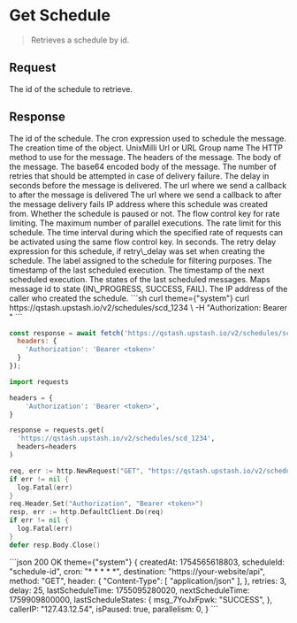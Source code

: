 # Get Schedule

> Retrieves a schedule by id.

## Request

<ParamField path="scheduleId" type="string" required>
  The id of the schedule to retrieve.
</ParamField>

## Response

<ResponseField name="scheduleId" type="string" required>
  The id of the schedule.
</ResponseField>

<ResponseField name="cron" type="string" required>
  The cron expression used to schedule the message.
</ResponseField>

<ResponseField name="createdAt" type="int" required>
  The creation time of the object. UnixMilli
</ResponseField>

<ResponseField name="destination" type="string" required>
  Url or URL Group name
</ResponseField>

<ResponseField name="method" type="string" required>
  The HTTP method to use for the message.
</ResponseField>

<ResponseField name="header" type="Record<string, string[]>">
  The headers of the message.
</ResponseField>

<ResponseField name="body" type="string">
  The body of the message.
</ResponseField>

<ResponseField name="bodyBase64" type="string">
  The base64 encoded body of the message.
</ResponseField>

<ResponseField name="retries" type="int">
  The number of retries that should be attempted in case of delivery failure.
</ResponseField>

<ResponseField name="delay" type="int">
  The delay in seconds before the message is delivered.
</ResponseField>

<ResponseField name="callback" type="string">
  The url where we send a callback to after the message is delivered
</ResponseField>

<ResponseField name="failureCallback" type="string">
  The url where we send a callback to after the message delivery fails
</ResponseField>

<ResponseField name="callerIp" type="string">
  IP address where this schedule was created from.
</ResponseField>

<ResponseField name="isPaused" type="boolean" required>
  Whether the schedule is paused or not.
</ResponseField>

<ResponseField name="flowControlKey" type="string">
  The flow control key for rate limiting.
</ResponseField>

<ResponseField name="parallelism" type="int">
  The maximum number of parallel executions.
</ResponseField>

<ResponseField name="rate" type="int">
  The rate limit for this schedule.
</ResponseField>

<ResponseField name="period" type="int">
  The time interval during which the specified rate of requests can be activated using the same flow control key. In seconds.
</ResponseField>

<ResponseField name="retryDelayExpression" type="string">
  The retry delay expression for this schedule, if retry\_delay was set when creating the schedule.
</ResponseField>

<ResponseField name="label" type="string">
  The label assigned to the schedule for filtering purposes.
</ResponseField>

<ResponseField name="lastScheduleTime" type="int">
  The timestamp of the last scheduled execution.
</ResponseField>

<ResponseField name="nextScheduleTime" type="int">
  The timestamp of the next scheduled execution.
</ResponseField>

<ResponseField name="lastScheduleStates" type="Record<string, string>">
  The states of the last scheduled messages. Maps message id to state (IN\_PROGRESS, SUCCESS, FAIL).
</ResponseField>

<ResponseField name="callerIP" type="string">
  The IP address of the caller who created the schedule.
</ResponseField>

<RequestExample>
  ```sh curl theme={"system"}
  curl https://qstash.upstash.io/v2/schedules/scd_1234 \
    -H "Authorization: Bearer <token>"
  ```

  ```js Node theme={"system"}
  const response = await fetch('https://qstash.upstash.io/v2/schedules/scd_1234', {
    headers: {
      'Authorization': 'Bearer <token>'
    }
  });
  ```

  ```python Python  theme={"system"}
  import requests

  headers = {
      'Authorization': 'Bearer <token>',
  }

  response = requests.get(
    'https://qstash.upstash.io/v2/schedules/scd_1234', 
    headers=headers
  )
  ```

  ```go Go theme={"system"}
  req, err := http.NewRequest("GET", "https://qstash.upstash.io/v2/schedules/scd_1234", nil)
  if err != nil {
    log.Fatal(err)
  }
  req.Header.Set("Authorization", "Bearer <token>")
  resp, err := http.DefaultClient.Do(req)
  if err != nil {
    log.Fatal(err)
  }
  defer resp.Body.Close()
  ```
</RequestExample>

<ResponseExample>
  ```json 200 OK theme={"system"}
  {
    createdAt: 1754565618803,
    scheduleId: "schedule-id",
    cron: "* * * * *",
    destination: "https://your-website/api",
    method: "GET",
    header: {
      "Content-Type": [ "application/json" ],
    },
    retries: 3,
    delay: 25,
    lastScheduleTime: 1755095280020,
    nextScheduleTime: 1759909800000,
    lastScheduleStates: {
      msg_7YoJxFpwk: "SUCCESS",
    },
    callerIP: "127.43.12.54",
    isPaused: true,
    parallelism: 0,
  }
  ```
</ResponseExample>
